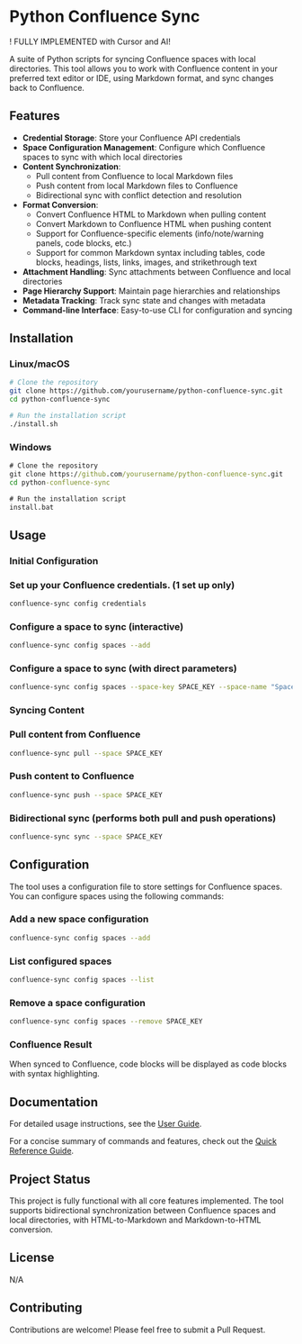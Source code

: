 # Python Confluence Sync

! FULLY IMPLEMENTED with Cursor and AI!

A suite of Python scripts for syncing Confluence spaces with local directories. This tool allows you to work with Confluence content in your preferred text editor or IDE, using Markdown format, and sync changes back to Confluence.

## Features

- **Credential Storage**: Store your Confluence API credentials
- **Space Configuration Management**: Configure which Confluence spaces to sync with which local directories
- **Content Synchronization**:
  - Pull content from Confluence to local Markdown files
  - Push content from local Markdown files to Confluence
  - Bidirectional sync with conflict detection and resolution
- **Format Conversion**:
  - Convert Confluence HTML to Markdown when pulling content
  - Convert Markdown to Confluence HTML when pushing content
  - Support for Confluence-specific elements (info/note/warning panels, code blocks, etc.)
  - Support for common Markdown syntax including tables, code blocks, headings, lists, links, images, and strikethrough text
- **Attachment Handling**: Sync attachments between Confluence and local directories
- **Page Hierarchy Support**: Maintain page hierarchies and relationships
- **Metadata Tracking**: Track sync state and changes with metadata
- **Command-line Interface**: Easy-to-use CLI for configuration and syncing

## Installation

### Linux/macOS

```bash
# Clone the repository
git clone https://github.com/yourusername/python-confluence-sync.git
cd python-confluence-sync

# Run the installation script
./install.sh
```

### Windows

```cmd
# Clone the repository
git clone https://github.com/yourusername/python-confluence-sync.git
cd python-confluence-sync

# Run the installation script
install.bat
```

## Usage

### Initial Configuration

### Set up your Confluence credentials. (1 set up only)

```bash
confluence-sync config credentials
```

### Configure a space to sync (interactive)

```bash
confluence-sync config spaces --add
```

### Configure a space to sync (with direct parameters)

```bash
confluence-sync config spaces --space-key SPACE_KEY --space-name "Space Name" --local-dir PATH
```

### Syncing Content

### Pull content from Confluence

```bash
confluence-sync pull --space SPACE_KEY
```

### Push content to Confluence

```bash
confluence-sync push --space SPACE_KEY
```

### Bidirectional sync (performs both pull and push operations)

```bash
confluence-sync sync --space SPACE_KEY
```

## Configuration

The tool uses a configuration file to store settings for Confluence spaces. You can configure spaces using the following commands:

### Add a new space configuration

```bash
confluence-sync config spaces --add
```

### List configured spaces

```bash
confluence-sync config spaces --list
```

### Remove a space configuration

```bash
confluence-sync config spaces --remove SPACE_KEY
```

### Confluence Result

When synced to Confluence, code blocks will be displayed as code blocks with syntax highlighting.

## Documentation

For detailed usage instructions, see the [User Guide](docs/user_guide.md).

For a concise summary of commands and features, check out the [Quick Reference Guide](docs/quick_reference.md).

## Project Status

This project is fully functional with all core features implemented. The tool supports bidirectional synchronization between Confluence spaces and local directories, with HTML-to-Markdown and Markdown-to-HTML conversion.

## License

N/A

## Contributing

Contributions are welcome! Please feel free to submit a Pull Request. 